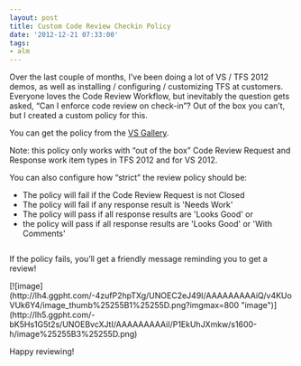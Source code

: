 ```yaml
---
layout: post
title: Custom Code Review Checkin Policy
date: '2012-12-21 07:33:00'
tags:
- alm
---
```


Over the last couple of months, I’ve been doing a lot of VS / TFS 2012 demos, as well as installing / configuring / customizing TFS at customers. Everyone loves the Code Review Workflow, but inevitably the question gets asked, “Can I enforce code review on check-in”? Out of the box you can’t, but I created a custom policy for this.

You can get the policy from the [VS Gallery](http://visualstudiogallery.msdn.microsoft.com/c476b708-77a8-4065-b9d0-919ab688f078).

Note: this policy only works with “out of the box” Code Review Request and Response work item types in TFS 2012 and for VS 2012.

You can also configure how “strict” the review policy should be:

- The policy will fail if the Code Review Request is not Closed
- The policy will fail if any response result is 'Needs Work'
- The policy will pass if all response results are 'Looks Good' or
- the policy will pass if all response results are 'Looks Good' or 'With Comments'
<figure class="kg-card kg-image-card"><img src="http://i1.visualstudiogallery.msdn.s-msft.com/c476b708-77a8-4065-b9d0-919ab688f078/image/file/91116/1/capture.png" class="kg-image" alt loading="lazy"></figure>

If the policy fails, you’ll get a friendly message reminding you to get a review!

<!--kg-card-begin: html--> [![image](http://lh4.ggpht.com/-4zufP2hpTXg/UNOEC2eJ49I/AAAAAAAAAiQ/v4KUoVUk6Y4/image_thumb%25255B1%25255D.png?imgmax=800 "image")](http://lh5.ggpht.com/-bK5Hs1G5t2s/UNOEBvcXJtI/AAAAAAAAAiI/P1EkUhJXmkw/s1600-h/image%25255B3%25255D.png)<!--kg-card-end: html-->

Happy reviewing!

